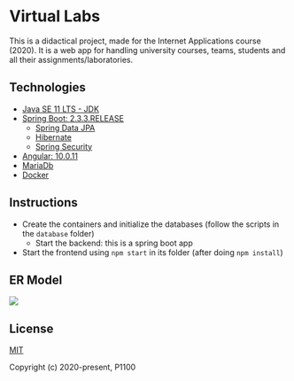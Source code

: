 # Virtual Labs
This is a didactical project, made for the Internet Applications course (2020). It is a web app for handling university courses, teams, students and all their assignments/laboratories.

## Technologies
- [Java SE 11 LTS - JDK](https://docs.oracle.com/en/java/javase/11/index.html)
- [Spring Boot: 2.3.3.RELEASE](https://github.com/spring-projects/spring-boot/releases/tag/v2.3.3.RELEASE)
  -  [Spring Data JPA](http://projects.spring.io/spring-data-jpa/)
    -    [Hibernate](http://docs.spring.io/spring/docs/current/spring-framework-reference/html/orm.html#orm-hibernate)
  -  [Spring Security](http://projects.spring.io/spring-security/)
- [Angular: 10.0.11](https://github.com/angular/angular)
- [MariaDb](https://github.com/MariaDB/server)
- [Docker](https://docs.docker.com/install/)

## Instructions

- Create the containers and initialize the databases (follow the scripts in the `database` folder)
  - Start the backend: this is a spring boot app
- Start the frontend using `npm start` in its folder (after doing `npm install`)

## ER Model
![](https://i.ibb.co/rGK9cL8/Virtual-Labs-ERmodel.jpg)

## License

[MIT](http://opensource.org/licenses/MIT)

Copyright (c) 2020-present, P1100